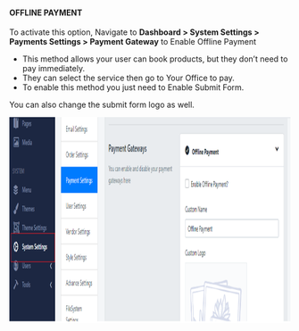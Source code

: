 <h4 id="pay-gate"><strong>OFFLINE PAYMENT</strong></h4>
<p>To activate this option, Navigate to <strong>Dashboard &gt; System Settings &gt; Payments Settings &gt; Payment Gateway</strong> to Enable Offline Payment</p>
<ul>
<li>This method allows your user can book products, but they don&rsquo;t need to pay immediately.</li>
<li>They can select the service then go to Your Office to pay.</li>
<li>To enable this method you just need to Enable Submit Form.</li>
</ul>
<p>You can also change the submit form logo as well.</p>
<p><img src="/assets/images/be-offline-payment/703a90ab0c5e791347db4a866468be2e.png" alt="" width="1139" height="369" /></p>
<p>&nbsp;</p>
<p>&nbsp;</p>